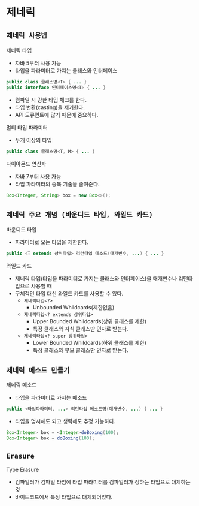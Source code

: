 # 제네릭
## `제네릭 사용법`
제네릭 타입
- 자바 5부터 사용 가능
- 타입을 파라미터로 가지는 클래스와 인터페이스
```java
public class 클래스명<T> { ... }
public interface 인터페이스명<T> { ... }
```
- 컴파일 시 강한 타입 체크를 한다.
- 타입 변환(casting)을 제거한다.
- API 도큐먼트에 많기 때문에 중요하다.

멀티 타입 파라미터
- 두개 이상의 타입
```java
public class 클래스명<T, M> { ... }
```

다이아몬드 연산자
- 자바 7부터 사용 가능
- 타입 파라미터의 중복 기술을 줄여준다.
```java
Box<Integer, String> box = new Box<>();
```

## `제네릭 주요 개념 (바운디드 타입, 와일드 카드)`
바운디드 타입
- 파라미터로 오는 타입을 제한한다.
```java
public <T extends 상위타입> 리턴타입 메소드(매개변수, ...) { ... }
```

와일드 카드
- 제네릭 타입(타입을 파라미터로 가지는 클래스와 인터페이스)을 매개변수나 리턴타입으로 사용할 때
- 구체적인 타입 대신 와일드 카드를 사용할 수 있다.
	- `제네릭타입<?>`
		- Unbounded Whildcards(제한없음)
	- `제네릭타입<? extends 상위타입>`
		- Upper Bounded Whildcards(상위 클래스를 제한)
		- 특정 클래스와 자식 클래스만 인자로 받는다.
	- `제네릭타입<? super 상위타입>`
		- Lower Bounded Whildcards(하위 클래스를 제한)
		- 특정 클래스와 부모 클래스만 인자로 받는다.

## `제네릭 메소드 만들기`
제네릭 메소드
- 타입을 파라미터로 가지는 메소드
```java
public <타입파라미터, ...> 리턴타입 메소드명(매개변수, ...) { ... }
```
- 타입을 명시해도 되고 생략해도 추정 가능하다.
```java
Box<Integer> box = <Integer>doBoxing(100);
Box<Integer> box = doBoxing(100);
```

## `Erasure`
Type Erasure
- 컴파일러가 컴파일 타임에 타입 파라미터를 컴파일러가 정하는 타입으로 대체하는 것
- 바이트코드에서 특정 타입으로 대체되어있다.
